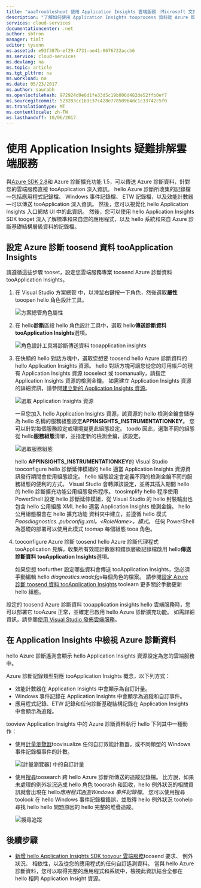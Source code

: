 ```yaml
---
title: "aaaTroubleshoot 使用 Application Insights 雲端服務 |Microsoft 文件"
description: "了解如何使用 Application Insights tooprocess 資料從 Azure 診斷會發出 tootroubleshoot 雲端服務。"
services: cloud-services
documentationcenter: .net
author: sbtron
manager: timlt
editor: tysonn
ms.assetid: e93f387b-ef29-4731-ae41-0676722accb6
ms.service: cloud-services
ms.devlang: na
ms.topic: article
ms.tgt_pltfrm: na
ms.workload: na
ms.date: 05/23/2017
ms.author: saurabh
ms.openlocfilehash: 972924d9e6d1fe33d5c19b006d482de52ffb0ef7
ms.sourcegitcommit: 523283cc1b3c37c428e77850964dc1c33742c5f0
ms.translationtype: MT
ms.contentlocale: zh-TW
ms.lasthandoff: 10/06/2017
---
```

# <a name="troubleshoot-cloud-services-using-application-insights"></a>使用 Application Insights 疑難排解雲端服務
與[Azure SDK 2.8](https://azure.microsoft.com/downloads/)和 Azure 診斷擴充功能 1.5，可以傳送 Azure 診斷資料，針對您的雲端服務直接 tooApplication 深入資訊。 hello Azure 診斷所收集的記錄檔&mdash;包括應用程式記錄檔、 Windows 事件記錄檔、 ETW 記錄檔，以及效能計數器&mdash;可以傳送 tooApplication 深入資訊。 然後，您可以視覺化 hello Application Insights 入口網站 UI 中的此資訊。 然後，您可以使用 hello Application Insights SDK tooget 深入了解標準和來自您的應用程式，以及 hello 系統和來自 Azure 診斷基礎結構層級資料的記錄檔。

## <a name="configure-azure-diagnostics-toosend-data-tooapplication-insights"></a>設定 Azure 診斷 toosend 資料 tooApplication Insights
請遵循這些步驟 tooset，設定您雲端服務專案 toosend Azure 診斷資料 tooApplication Insights。

1. 在 Visual Studio 方案總管 中，以滑鼠右鍵按一下角色，然後選取**屬性**tooopen hello 角色設計工具。

    ![方案總管角色屬性][1]

2. 在 hello**診斷**區段 hello 角色設計工具中，選取 hello**傳送診斷資料 tooApplication Insights**選項。

    ![角色設計工具將診斷傳送資料 tooapplication insights][2]

3. 在快顯的 hello 對話方塊中，選取您想要 toosend hello Azure 診斷資料的 hello Application Insights 資源。 hello 對話方塊可讓您從您的訂用帳戶的現有 Application Insights 資源 tooselect 或 toomanually，請指定 Application Insights 資源的檢測金鑰。 如需建立 Application Insights 資源的詳細資訊，請參閱[建立新的 Application Insights 資源](../application-insights/app-insights-create-new-resource.md)。

    ![選取 Application Insights 資源][3]

    一旦您加入 hello Application Insights 資源，該資源的 hello 檢測金鑰會儲存為 hello 名稱的服務組態設定**APPINSIGHTS_INSTRUMENTATIONKEY**。 您可以針對每個服務設定或環境變更此組態設定。 toodo 因此，選取不同的組態從 hello**服務組態**清單，並指定新的檢測金鑰，該設定。

    ![選取服務組態][4]

    hello **APPINSIGHTS_INSTRUMENTATIONKEY**的 Visual Studio tooconfigure hello 診斷延伸模組的 hello 適當 Application Insights 資源資訊發行期間會使用組態設定。 hello 組態設定會定義不同的檢測金鑰不同的服務組態的便利的方式。 Visual Studio 會轉譯該設定，並將其插入期間 hello 的 hello 診斷擴充功能公用組態發佈程序。 toosimplify hello 程序使用 PowerShell 設定 hello 診斷延伸模組，從 Visual Studio 的 hello 封裝輸出也包含 hello 公用組態 XML hello 適當 Application Insights 檢測金鑰。 hello 公用組態檔會在 hello 擴充功能 資料夾中建立，並遵循 hello 模式*Paasdiagnostics.<rolename>.pubconfig.xml。&lt;RoleName&gt;。模式*。 任何 PowerShell 為基礎的部署可以使用此模式 toomap 每個組態 tooa 角色。

4) tooconfigure Azure 診斷 toosend hello Azure 診斷代理程式 tooApplication 見解，收集所有效能計數器和錯誤層級記錄檔啟用 hello**傳送診斷資料 tooApplication Insights**選項。 

    如果您想 toofurther 設定哪些資料會傳送 tooApplication Insights，您必須手動編輯 hello *diagnostics.wadcfgx*每個角色的檔案。 請參閱[設定 Azure 診斷 toosend 資料 tooApplication Insights](#configure-azure-diagnostics-to-send-data-to-application-insights) toolearn 更多關於手動更新 hello 組態。

設定的 toosend Azure 診斷資料 tooapplication insights hello 雲端服務時，您可以部署它 tooAzure 正常，並確定已啟用 hello Azure 診斷擴充功能。 如需詳細資訊，請參閱[使用 Visual Studio 發佈雲端服務](../vs-azure-tools-publishing-a-cloud-service.md)。  

## <a name="viewing-azure-diagnostics-data-in-application-insights"></a>在 Application Insights 中檢視 Azure 診斷資料
hello Azure 診斷遙測會顯示 hello Application Insights 資源設定為您的雲端服務中。

Azure 診斷記錄類型對應 tooApplication Insights 概念，以下列方式：

* 效能計數器在 Application Insights 中會顯示為自訂計量。
* Windows 事件記錄在 Application Insights 中會顯示為追蹤和自訂事件。
* 應用程式記錄、ETW 記錄和任何診斷基礎結構記錄在 Application Insights 中會顯示為追蹤。

tooview Application Insights 中的 Azure 診斷資料執行 hello 下列其中一種動作：

* 使用[計量瀏覽器](../application-insights/app-insights-metrics-explorer.md)toovisualize 任何自訂效能計數器，或不同類型的 Windows 事件記錄檔事件的計數。

    ![[計量瀏覽器] 中的自訂計量][5]

* 使用[搜尋](../application-insights/app-insights-diagnostic-search.md)toosearch 跨 hello Azure 診斷所傳送的追蹤記錄檔。 比方說，如果未處理的例外狀況造成 hello 角色 toocrash 和回收，hello 例外狀況的相關資訊就會出現在 hello*應用程式*通道*Windows 事件記錄檔*。 您可以使用搜尋 toolook 在 hello Windows 事件記錄檔錯誤，並取得 hello 例外狀況 toohelp 尋找 hello hello 問題原因的 hello 完整的堆疊追蹤。

    ![搜尋追蹤][6]

## <a name="next-steps"></a>後續步驟
* [新增 hello Application Insights SDK tooyour 雲端服務](../application-insights/app-insights-cloudservices.md)toosend 要求、 例外狀況、 相依性，以及從您的應用程式的任何自訂遙測資料。 當與 hello Azure 診斷資料，您可以取得完整的應用程式和系統中，檢視此資訊結合全都在 hello 相同 Application Insight 資源。  

<!--Image references-->
[1]: ./media/cloud-services-dotnet-diagnostics-applicationinsights/solution-explorer-properties.png
[2]: ./media/cloud-services-dotnet-diagnostics-applicationinsights/role-designer-sendtoappinsights.png
[3]: ./media/cloud-services-dotnet-diagnostics-applicationinsights/select-appinsights-resource.png
[4]: ./media/cloud-services-dotnet-diagnostics-applicationinsights/role-designer-appinsights-serviceconfig.png
[5]: ./media/cloud-services-dotnet-diagnostics-applicationinsights/metrics-explorer-custom-metrics.png
[6]: ./media/cloud-services-dotnet-diagnostics-applicationinsights/search-windowseventlog-error.png
